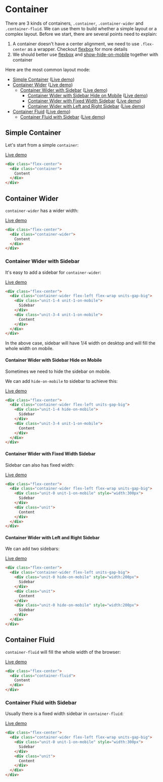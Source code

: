 <div class="flex-center">
<div class="container">

# Container

There are 3 kinds of containers, `.container`, `.container-wider` and `.container-fluid`. We can use them to build whether a simple layout or a complex layout. Before we start, there are several points need to explain:

1. A container doesn't have a center alignment, we need to use `.flex-center` as a wrapper. Checkout [flexbox](https://mobi-css.github.io/mobi-plugin-flexbox) for more details
2. We should better use [flexbox](https://github.com/mobi-css/mobi-plugin-flexbox) and [show-hide-on-mobile](https://github.com/mobi-css/mobi-plugin-show-hide-on-mobile) together with container

Here are the most common layout mode:

- [Simple Container](#simple-container) ([Live demo](container))
- [Container Wider](#container-wider) ([Live demo](container-wider))
  - [Container Wider with Sidebar](#container-wider-with-sidebar) ([Live demo](container-wider/sidebar))
    - [Container Wider with Sidebar Hide on Mobile](#container-wider-with-sidebar-hide-on-mobile) ([Live demo](container-wider/sidebar/hide-on-mobile))
    - [Container Wider with Fixed Width Sidebar](#container-wider-with-fixed-width-sidebar) ([Live demo](container-wider/sidebar/fixed-width))
    - [Container Wider with Left and Right Sidebar](#container-wider-with-left-and-right-sidebar) ([Live demo](container-wider/sidebar/left-and-right))
- [Container Fluid](#container-fluid) ([Live demo](container-fluid))
  - [Container Fluid with Sidebar](#container-fluid-with-sidebar) ([Live demo](container-fluid/sidebar))

## Simple Container

Let's start from a simple `container`:

[Live demo](container)

```html
<div class="flex-center">
  <div class="container">
    Content
  </div>
</div>
```

## Container Wider

`container-wider` has a wider width:

[Live demo](container-wider)

```html
<div class="flex-center">
  <div class="container-wider">
    Content
  </div>
</div>
```

### Container Wider with Sidebar

It's easy to add a sidebar for `container-wider`:

[Live demo](container-wider/sidebar)

```html
<div class="flex-center">
  <div class="container-wider flex-left flex-wrap units-gap-big">
    <div class="unit-1-4 unit-1-on-mobile">
      Sidebar
    </div>
    <div class="unit-3-4 unit-1-on-mobile">
      Content
    </div>
  </div>
</div>
```

In the above case, sidebar will have 1/4 width on desktop and will fill the whole width on mobile.

#### Container Wider with Sidebar Hide on Mobile

Sometimes we need to hide the sidebar on mobile.

We can add `hide-on-mobile` to sidebar to achieve this:

[Live demo](container-wider/sidebar/hide-on-mobile)

```html
<div class="flex-center">
  <div class="container-wider flex-left units-gap-big">
    <div class="unit-1-4 hide-on-mobile">
      Sidebar
    </div>
    <div class="unit-3-4 unit-1-on-mobile">
      Content
    </div>
  </div>
</div>
```

#### Container Wider with Fixed Width Sidebar

Sidebar can also has fixed width:

[Live demo](container-wider/sidebar/fixed-width)

```html
<div class="flex-center">
  <div class="container-wider flex-left flex-wrap units-gap-big">
    <div class="unit-0 unit-1-on-mobile" style="width:300px">
      Sidebar
    </div>
    <div class="unit">
      Content
    </div>
  </div>
</div>
```

#### Container Wider with Left and Right Sidebar

We can add two sidebars:

[Live demo](container-wider/sidebar/left-and-right)

```html
<div class="flex-center">
  <div class="container-wider flex-left units-gap-big">
    <div class="unit-0 hide-on-mobile" style="width:200px">
      Sidebar
    </div>
    <div class="unit">
      Content
    </div>
    <div class="unit-0 hide-on-mobile" style="width:200px">
      Sidebar
    </div>
  </div>
</div>
```

## Container Fluid

`container-fluid` will fill the whole width of the browser:

[Live demo](container-fluid)

```html
<div class="flex-center">
  <div class="container-fluid">
    Content
  </div>
</div>
```

### Container Fluid with Sidebar

Usually there is a fixed width sidebar in `container-fluid`:

[Live demo](container-fluid/sidebar)

```html
<div class="flex-center">
  <div class="container-wider flex-left flex-wrap units-gap-big">
    <div class="unit-0 unit-1-on-mobile" style="width:300px">
      Sidebar
    </div>
    <div class="unit">
      Content
    </div>
  </div>
</div>
```

</div>
</div>
